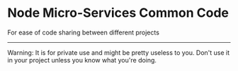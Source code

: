 # Node Micro-Services Common Code
For ease of code sharing between different projects

---
Warning: It is for private use and might be pretty useless to you. Don't use it in your project unless you know what you're doing.
